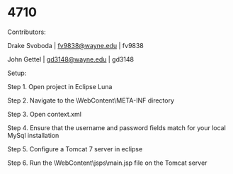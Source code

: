 # 4710

Contributors:

Drake Svoboda | fv9838@wayne.edu | fv9838

John Gettel   | gd3148@wayne.edu | gd3148

Setup:

Step 1. Open project in Eclipse Luna

Step 2. Navigate to the \WebContent\META-INF directory

Step 3. Open context.xml

Step 4. Ensure that the username and password fields match for your local MySql installation

Step 5. Configure a Tomcat 7 server in eclipse

Step 6. Run the \WebContent\jsps\main.jsp file on the Tomcat server
